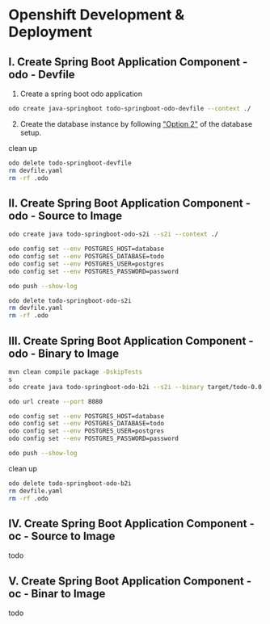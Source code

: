 # Openshift Development & Deployment

## I. Create Spring Boot Application Component - odo - Devfile

1. Create a spring boot odo application

```bash
odo create java-springboot todo-springboot-odo-devfile --context ./
```

2. Create the database instance by following ["Option 2"](../README.md#option-2-create-database-instance-with-odo) of the database setup.

clean up

```bash
odo delete todo-springboot-devfile
rm devfile.yaml
rm -rf .odo
```

## II. Create Spring Boot Application Component - odo - Source to Image

```bash
odo create java todo-springboot-odo-s2i --s2i --context ./

odo config set --env POSTGRES_HOST=database
odo config set --env POSTGRES_DATABASE=todo
odo config set --env POSTGRES_USER=postgres
odo config set --env POSTGRES_PASSWORD=password

odo push --show-log
```

```bash
odo delete todo-springboot-odo-s2i
rm devfile.yaml
rm -rf .odo
```

## III. Create Spring Boot Application Component - odo - Binary to Image

```bash
mvn clean compile package -DskipTests
s
odo create java todo-springboot-odo-b2i --s2i --binary target/todo-0.0.1-SNAPSHOT.jar 

odo url create --port 8080

odo config set --env POSTGRES_HOST=database
odo config set --env POSTGRES_DATABASE=todo
odo config set --env POSTGRES_USER=postgres
odo config set --env POSTGRES_PASSWORD=password

odo push --show-log
```

clean up

```bash
odo delete todo-springboot-odo-b2i
rm devfile.yaml
rm -rf .odo
```

## IV. Create Spring Boot Application Component - oc - Source to Image

todo

## V. Create Spring Boot Application Component - oc - Binar to Image

todo